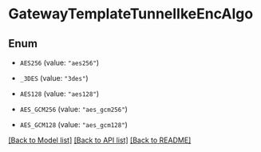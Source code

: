 # GatewayTemplateTunnelIkeEncAlgo

## Enum


* `AES256` (value: `"aes256"`)

* `_3DES` (value: `"3des"`)

* `AES128` (value: `"aes128"`)

* `AES_GCM256` (value: `"aes_gcm256"`)

* `AES_GCM128` (value: `"aes_gcm128"`)


[[Back to Model list]](../README.md#documentation-for-models) [[Back to API list]](../README.md#documentation-for-api-endpoints) [[Back to README]](../README.md)


